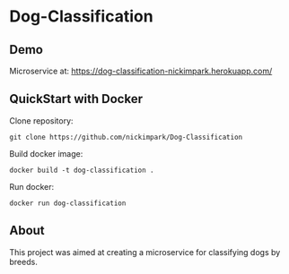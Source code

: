 # Dog-Classification

## Demo

Microservice at: https://dog-classification-nickimpark.herokuapp.com/

## QuickStart with Docker

Clone repository:
```
git clone https://github.com/nickimpark/Dog-Classification
```
Build docker image:
```
docker build -t dog-classification .
```
Run docker:
```
docker run dog-classification
```

## About

This project was aimed at creating a microservice for classifying dogs by breeds.
